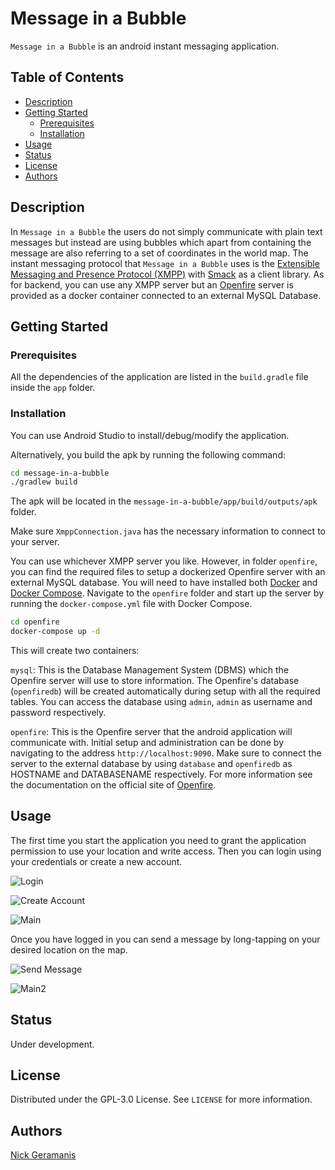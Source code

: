 # Message in a Bubble

`Message in a Bubble` is an android instant messaging application.

## Table of Contents

- [Description](#description)
- [Getting Started](#getting-started)
    - [Prerequisites](#prerequisites)
    - [Installation](#installation)
- [Usage](#usage)
- [Status](#status)
- [License](#license)
- [Authors](#authors)

## Description

In `Message in a Bubble` the users do not simply communicate with plain text messages but instead
are using bubbles which apart from containing the message are also referring to a set of coordinates
in the world map. The instant messaging protocol that `Message in a Bubble` uses is
the [Extensible Messaging and Presence Protocol (XMPP)](https://xmpp.org/)
with [Smack](https://github.com/igniterealtime/Smack) as a client library. As for backend, you can
use any XMPP server but an [Openfire](https://www.igniterealtime.org/projects/openfire/)
server is provided as a docker container connected to an external MySQL Database.

## Getting Started

### Prerequisites

All the dependencies of the application are listed in the `build.gradle` file inside the `app`
folder.

### Installation

You can use Android Studio to install/debug/modify the application.

Alternatively, you build the apk by running the following command:

```bash
cd message-in-a-bubble
./gradlew build
```

The apk will be located in the `message-in-a-bubble/app/build/outputs/apk` folder.

Make sure `XmppConnection.java` has the necessary information to connect to your server.

You can use whichever XMPP server you like. However, in folder `openfire`, you can find the required
files to setup a dockerized Openfire server with an external MySQL database. You will need to have
installed both [Docker](https://www.docker.com/)
and [Docker Compose](https://docs.docker.com/compose/). Navigate to the `openfire` folder and start
up the server by running the `docker-compose.yml` file with Docker Compose.

```bash
cd openfire
docker-compose up -d
```

This will create two containers:

`mysql`: This is the Database Management System (DBMS) which the Openfire server will use to store
information. The Openfire's database (`openfiredb`) will be created automatically during setup with
all the required tables. You can access the database using `admin`, `admin` as username and password
respectively.

`openfire`: This is the Openfire server that the android application will communicate with. Initial
setup and administration can be done by navigating to the address `http://localhost:9090`. Make sure
to connect the server to the external database by using `database` and `openfiredb` as HOSTNAME and
DATABASENAME respectively. For more information see the documentation on the official site
of [Openfire](https://download.igniterealtime.org/openfire/docs/latest/documentation/).

## Usage

The first time you start the application you need to grant the application permission to use your
location and write access. Then you can login using your credentials or create a new account.

![Login](/images/login.png)

![Create Account](/images/create_account.png)

![Main](/images/main.png)

Once you have logged in you can send a message by long-tapping on your desired location on the map.

![Send Message](/images/send_message.png)

![Main2](/images/main2.png)

## Status

Under development.

## License

Distributed under the GPL-3.0 License. See `LICENSE` for more information.

## Authors

[Nick Geramanis](https://www.linkedin.com/in/nikolaos-geramanis)